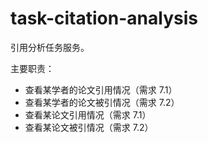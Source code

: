 # task-citation-analysis

引用分析任务服务。

主要职责：

- 查看某学者的论文引用情况（需求 7.1）
- 查看某学者的论文被引情况（需求 7.2）
- 查看某论文引用情况（需求 7.1）
- 查看某论文被引情况（需求 7.2）
